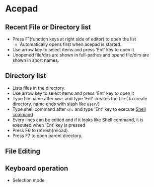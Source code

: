 # Acepad

## Recent File or Directory list
- Press F1(function keys at right side of editor) to open the list
   - Automatically opens first when acepad is started. 
- Use arrow key to select items and press 'Ent' key to open it
- Unopened file/dirs are shown in full-pathes and opend file/dirs are shown in short names.

## Directory list
- Lists files in the directory.
- Use arrow key to select items and press 'Ent' key to open it
- Type file name after `new:` and type 'Ent' creates the file (To create directory, name ends with slash like `user/`)
- Type shell command after `sh:` and type 'Ent' key to execute [Shell command](doc/shell.md)
- Every lines can be edited and if it looks like Shell command, it is executed when 'Ent' key is pressed  
- Press F6 to refresh(reload).
- Press F7 to open parent directory.

## File Editing


## Keyboard operation

- Selection mode